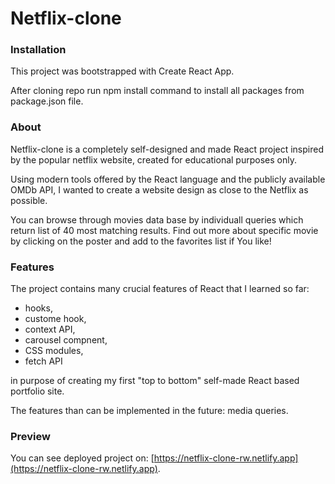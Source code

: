 # Netflix-clone

### Installation

This project was bootstrapped with Create React App.

After cloning repo run npm install command to install all packages from package.json file.

### About

Netflix-clone is a completely self-designed and made React project inspired by the popular netflix website, created for educational purposes only.

Using modern tools offered by the React language and the publicly available OMDb API, I wanted to create a website design as close to the Netflix as possible.

You can browse through movies data base by individuall queries which return list of 40 most matching results.
Find out more about specific movie by clicking on the poster and add to the favorites list if You like!

### Features

The project contains many crucial features of React that I learned so far:

- hooks,
- custome hook,
- context API,
- carousel compnent,
- CSS modules,
- fetch API

in purpose of creating my first "top to bottom" self-made React based portfolio site.

The features than can be implemented in the future: media queries.

### Preview

You can see deployed project on: [https://netflix-clone-rw.netlify.app](https://netflix-clone-rw.netlify.app).
